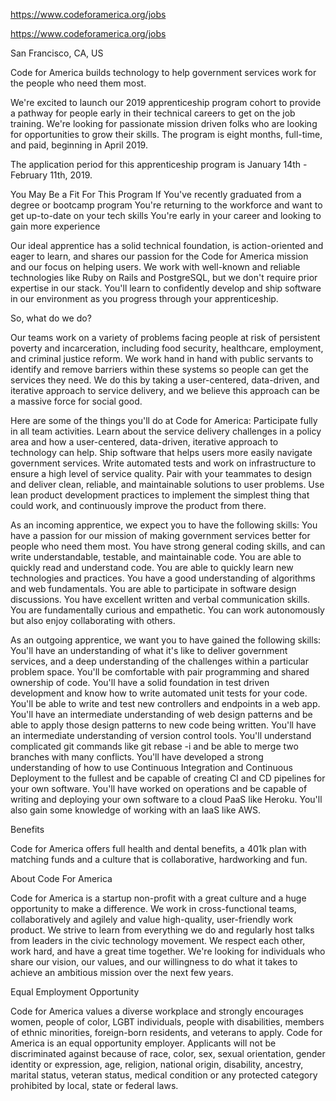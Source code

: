 https://www.codeforamerica.org/jobs

https://www.codeforamerica.org/jobs

San Francisco, CA, US

Code for America builds technology to help government services work for the people who need them most.

We're excited to launch our 2019 apprenticeship program cohort to provide a pathway for people early in their technical careers to get on the job training. We're looking for passionate mission driven folks who are looking for opportunities to grow their skills. The program is eight months, full-time, and paid, beginning in April 2019.

The application period for this apprenticeship program is January 14th - February 11th, 2019.

You May Be a Fit For This Program If
You've recently graduated from a degree or bootcamp program
You're returning to the workforce and want to get up-to-date on your tech skills
You're early in your career and looking to gain more experience

Our ideal apprentice has a solid technical foundation, is action-oriented and eager to learn, and shares our passion for the Code for America mission and our focus on helping users. We work with well-known and reliable technologies like Ruby on Rails and PostgreSQL, but we don't require prior expertise in our stack. You'll learn to confidently develop and ship software in our environment as you progress through your apprenticeship.

So, what do we do?

Our teams work on a variety of problems facing people at risk of persistent poverty and incarceration, including food security, healthcare, employment, and criminal justice reform. We work hand in hand with public servants to identify and remove barriers within these systems so people can get the services they need. We do this by taking a user-centered, data-driven, and iterative approach to service delivery, and we believe this approach can be a massive force for social good.

Here are some of the things you'll do at Code for America:
Participate fully in all team activities.
Learn about the service delivery challenges in a policy area and how a user-centered, data-driven, iterative approach to technology can help.
Ship software that helps users more easily navigate government services.
Write automated tests and work on infrastructure to ensure a high level of service quality.
Pair with your teammates to design and deliver clean, reliable, and maintainable solutions to user problems.
Use lean product development practices to implement the simplest thing that could work, and continuously improve the product from there.

As an incoming apprentice, we expect you to have the following skills:
You have a passion for our mission of making government services better for people who need them most.
You have strong general coding skills, and can write understandable, testable, and maintainable code.
You are able to quickly read and understand code.
You are able to quickly learn new technologies and practices.
You have a good understanding of algorithms and web fundamentals.
You are able to participate in software design discussions.
You have excellent written and verbal communication skills.
You are fundamentally curious and empathetic.
You can work autonomously but also enjoy collaborating with others.

As an outgoing apprentice, we want you to have gained the following skills:
You'll have an understanding of what it's like to deliver government services, and a deep understanding of the challenges within a particular problem space.
You'll be comfortable with pair programming and shared ownership of code.
You'll have a solid foundation in test driven development and know how to write automated unit tests for your code.
You'll be able to write and test new controllers and endpoints in a web app.
You'll have an intermediate understanding of web design patterns and be able to apply those design patterns to new code being written.
You'll have an intermediate understanding of version control tools. You'll understand complicated git commands like git rebase -i and be able to merge two branches with many conflicts.
You'll have developed a strong understanding of how to use Continuous Integration and Continuous Deployment to the fullest and be capable of creating CI and CD pipelines for your own software.
You'll have worked on operations and be capable of writing and deploying your own software to a cloud PaaS like Heroku. You'll also gain some knowledge of working with an IaaS like AWS.

Benefits

Code for America offers full health and dental benefits, a 401k plan with matching funds and a culture that is collaborative, hardworking and fun.

About Code For America

Code for America is a startup non-profit with a great culture and a huge opportunity to make a difference. We work in cross-functional teams, collaboratively and agilely and value high-quality, user-friendly work product. We strive to learn from everything we do and regularly host talks from leaders in the civic technology movement. We respect each other, work hard, and have a great time together. We're looking for individuals who share our vision, our values, and our willingness to do what it takes to achieve an ambitious mission over the next few years.

Equal Employment Opportunity

Code for America values a diverse workplace and strongly encourages women, people of color, LGBT individuals, people with disabilities, members of ethnic minorities, foreign-born residents, and veterans to apply. Code for America is an equal opportunity employer. Applicants will not be discriminated against because of race, color, sex, sexual orientation, gender identity or expression, age, religion, national origin, disability, ancestry, marital status, veteran status, medical condition or any protected category prohibited by local, state or federal laws.
